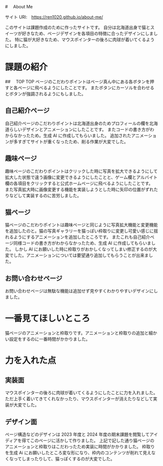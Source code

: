 #　 About Me

サイト URl:　https://ren1020.github.io/about-me/

このサイトは課題作成のために作ったサイトです。
自分は北海道出身で猫とスイーツが好きなため、ページデザインを各項目の特徴に合ったデザインにしました。
特に猫が大好きなため、マウスポインターの後ろに肉球が着いてくるようにしました。

# 課題の紹介

##　 TOP
TOP ページのこだわりポイントはページ真ん中にある各ボタンを押すと各ページに飛べるようにしたことです。
またボタンにカーソルを合わせるとボタンが強調されるようにもしました。

## 自己紹介ページ
自己紹介ページのこだわりポイントは北海道出身のためプロフィールの欄を北海道らしいデザインとアニメーションにしたことです。
またコードの書き方がわからなかったため。生成 AI に作成してもらいました。
追加されたアニメーションが多すぎてサイトが重くなったため、削る作業が大変でした。

## 趣味ページ
趣味ページのこだわりポイントはクリックした時に写真を拡大できるようにして拡大した状態で違う画像に変更できるようにしたことと、ゲーム欄とアルバイト欄の各項目をクリックすると公式ホームページに飛べるようにしたことです。
また写真拡大時に画像変更する機能を実装しようとした時に矢印の位置がずれたりなどして実装するのに苦労しました。

## 猫ページ

猫ページのこだわりポイントは趣味ページと同じように写真拡大機能と変更機能を追加したのと。猫の写真ギャラリーを猫っぽい枠取りに変更し可愛い感じに揺れるようにするアニメーションを追加したところです。
またこれも自己紹介ページ同様コードの書き方がわからなかったため、生成 AI に作成してもらいました。
しかし AI にお願いした時に枠取りがおかしくなってしまい修正するのが大変でした。アニメーションについては要望通り追加してもらうことが出来ました。

## お問い合わせページ

お問い合わせページは無駄な機能は追加せず見やすくわかりやすいデザインにしました。

# 一番見てほしいところ

猫ページのアニメーションと枠取りです。アニメーションと枠取りの追加と細かい設定をするのに一番時間がかかりました。

# 力を入れた点

## 実装面

マウスポインターの後ろに肉球が着いてくるようにしたことに力を入れました。
ただ上手く着いてきてくれなかったり、マウスポインターが消えたりなどして実装が大変でした。

## デザイン面

ページ構造などのデザインは 2023 年度と 2024 年度の期末課題を閲覧してアイディアを得てこのページに活かして作りました。
上記で記した通り猫ページのアニメーションと枠取りはこだわったため実装に時間がかかりました。
枠取りを生成 Ai にお願いしたところ変な形になり、枠内のコンテンツが削れて見えなくなってしまったりして、猫っぽくするのが大変でした。
